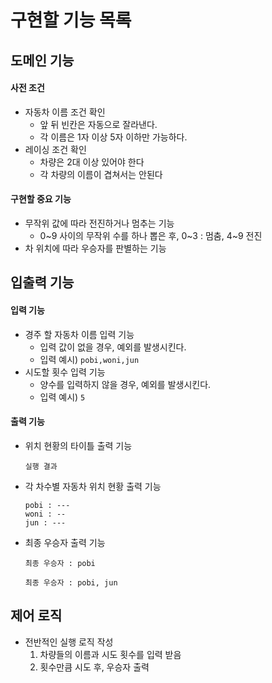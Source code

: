 # 구현할 기능 목록

## 도메인 기능

#### 사전 조건

- 자동차 이름 조건 확인
    - 앞 뒤 빈칸은 자동으로 잘라낸다.
    - 각 이름은 1자 이상 5자 이하만 가능하다.
- 레이싱 조건 확인
    - 차량은 2대 이상 있어야 한다
    - 각 차량의 이름이 겹쳐서는 안된다

#### 구현할 중요 기능

- 무작위 값에 따라 전진하거나 멈추는 기능
    - 0~9 사이의 무작위 수를 하나 뽑은 후, 0~3 : 멈춤, 4~9 전진
- 차 위치에 따라 우승자를 판별하는 기능

## 입출력 기능

#### 입력 기능

- 경주 할 자동차 이름 입력 기능
    - 입력 값이 없을 경우, 예외를 발생시킨다.
    - 입력 예시) `pobi,woni,jun`
- 시도할 횟수 입력 기능
    - 양수를 입력하지 않을 경우, 예외를 발생시킨다.
    - 입력 예시) `5`

#### 출력 기능
- 위치 현황의 타이틀 출력 기능
  ```text
  실행 결과
  ```

- 각 차수별 자동차 위치 현황 출력 기능
   ```text
  pobi : ---
  woni : --
  jun : ---
   ```
- 최종 우승자 출력 기능
   ```text
   최종 우승자 : pobi
   ```
   ```text
   최종 우승자 : pobi, jun
   ```

## 제어 로직
- 전반적인 실행 로직 작성
  1. 차량들의 이름과 시도 횟수를 입력 받음
  2. 횟수만큼 시도 후, 우승자 출력
